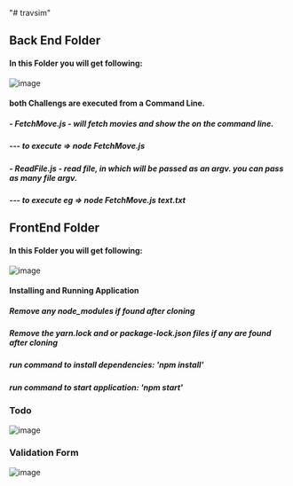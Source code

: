 "# travsim" 
## Back End Folder
#### In this Folder you will get following:
![image](https://user-images.githubusercontent.com/42379845/113402841-0274df00-93a6-11eb-85ba-61cd8912a80f.png)

#### both Challengs are executed from a Command Line.
##### - FetchMove.js - will fetch movies and show the on the command line.
##### --- to execute => node FetchMove.js

##### - ReadFile.js - read file, in which will be passed as an argv. you can pass as many file argv.
##### --- to execute eg => node FetchMove.js text.txt



## FrontEnd Folder
#### In this Folder you will get following:

![image](https://user-images.githubusercontent.com/42379845/113407563-d78e8900-93ad-11eb-9a1a-da9e90a46dc3.png)

#### Installing and Running Application

##### Remove any node_modules if found after cloning
##### Remove the yarn.lock and or package-lock.json files if any are found after cloning
##### run command to install dependencies: 'npm install'
##### run command to start application: 'npm start'

###  Todo
![image](https://user-images.githubusercontent.com/42379845/113410340-7bc6fe80-93b3-11eb-8442-6472cf6d5c51.png)


### Validation Form

![image](https://user-images.githubusercontent.com/42379845/113410139-00654d00-93b3-11eb-8bdc-00d70090de99.png)





